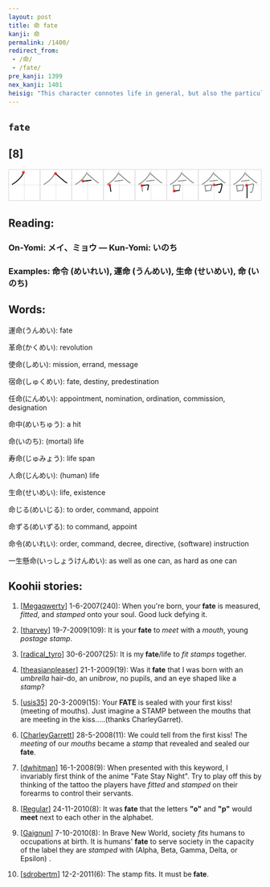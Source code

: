 ```yaml
---
layout: post
title: 命 fate
kanji: 命
permalink: /1400/
redirect_from:
 - /命/
 - /fate/
pre_kanji: 1399
nex_kanji: 1401
heisig: "This character connotes life in general, but also the particular life that is <b>fated</b> one by virtue of the distinctive character with which one is born. Its elements are: <i>fit</i> . . . <i>stamp</i>. The bottom portion of <i>fit</i> is nudged to the left in order to make room for the <i>stamp</i>."
---
```


## `fate`

## [8]

<div class="stroke"><img src="../images/E591BD.png" /></div>

## Reading:

### On-Yomi: メイ、ミョウ &mdash; Kun-Yomi: いのち

### Examples: 命令 (めいれい), 運命 (うんめい), 生命 (せいめい), 命 (いのち)

## Words:

運命(うんめい): fate

革命(かくめい): revolution

使命(しめい): mission, errand, message

宿命(しゅくめい): fate, destiny, predestination

任命(にんめい): appointment, nomination, ordination, commission, designation

命中(めいちゅう): a hit

命(いのち): (mortal) life

寿命(じゅみょう): life span

人命(じんめい): (human) life

生命(せいめい): life, existence

命じる(めいじる): to order, command, appoint

命ずる(めいずる): to command, appoint

命令(めいれい): order, command, decree, directive, (software) instruction

一生懸命(いっしょうけんめい): as well as one can, as hard as one can

## Koohii stories:

1) [<a href="http://kanji.koohii.com/profile/Megaqwerty">Megaqwerty</a>] 1-6-2007(240): When you&#039;re born, your<strong> fate</strong> is measured, <em>fitted</em>, and <em>stamped</em> onto your soul. Good luck defying it. 

2) [<a href="http://kanji.koohii.com/profile/tharvey">tharvey</a>] 19-7-2009(109): It is your<strong> fate</strong> to <em>meet</em> with a <em>mouth</em>, young <em>postage stamp</em>. 

3) [<a href="http://kanji.koohii.com/profile/radical_tyro">radical_tyro</a>] 30-6-2007(25): It is my<strong> fate</strong>/life to <em>fit</em> <em>stamps</em> together. 

4) [<a href="http://kanji.koohii.com/profile/theasianpleaser">theasianpleaser</a>] 21-1-2009(19): Was it<strong> fate</strong> that I was born with an <em>umbrella</em> hair-do, an <em>unibrow</em>, no pupils, and an eye shaped like a <em>stamp</em>? 

5) [<a href="http://kanji.koohii.com/profile/usis35">usis35</a>] 20-3-2009(15): Your<strong> FATE</strong> is sealed with your first kiss! (meeting of mouths). Just imagine a STAMP between the mouths that are meeting in the kiss.....(thanks CharleyGarret). 

6) [<a href="http://kanji.koohii.com/profile/CharleyGarrett">CharleyGarrett</a>] 28-5-2008(11): We could tell from the first kiss! The <em>meeting</em> of our <em>mouths</em> became a <em>stamp</em> that revealed and sealed our <strong>fate</strong>. 

7) [<a href="http://kanji.koohii.com/profile/dwhitman">dwhitman</a>] 16-1-2008(9): When presented with this keyword, I invariably first think of the anime &quot;Fate Stay Night&quot;. Try to play off this by thinking of the tattoo the players have <em>fitted</em> and <em>stamped</em> on their forearms to control their servants. 

8) [<a href="http://kanji.koohii.com/profile/Regular">Regular</a>] 24-11-2010(8): It was<strong> fate</strong> that the letters <strong>&quot;o&quot;</strong> and <strong>&quot;p&quot;</strong> would <strong>meet</strong> next to each other in the alphabet. 

9) [<a href="http://kanji.koohii.com/profile/Gaignun">Gaignun</a>] 7-10-2010(8): In Brave New World, society <em>fits</em> humans to occupations at birth. It is humans&#039; <strong>fate</strong> to serve society in the capacity of the label they are <em>stamped</em> with (Alpha, Beta, Gamma, Delta, or Epsilon) . 

10) [<a href="http://kanji.koohii.com/profile/sdrobertm">sdrobertm</a>] 12-2-2011(6): The stamp fits. It must be<strong> fate</strong>. 
